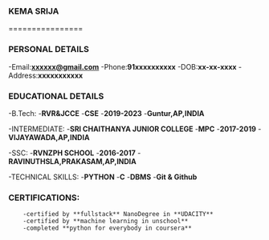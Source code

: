 ### KEMA SRIJA
================
### PERSONAL DETAILS

-Email:**xxxxxx@gmail.com**
-Phone:**91xxxxxxxxxx**
-DOB:**xx-xx-xxxx**
-Address:**xxxxxxxxxxx**

### EDUCATIONAL DETAILS

-B.Tech:
    -**RVR&JCCE**
    -**CSE**
    -**2019-2023**
    -**Guntur,AP,INDIA**
    
-INTERMEDIATE:
    -**SRI CHAITHANYA JUNIOR COLLEGE**
    -**MPC**
    -**2017-2019**
    -**VIJAYAWADA,AP,INDIA**
    
 -SSC:
    -**RVNZPH SCHOOL**
    -**2016-2017**
    -**RAVINUTHSLA,PRAKASAM,AP,INDIA**
  
 -TECHNICAL SKILLS:
     -**PYTHON**
     -**C**
     -**DBMS**
     -**Git & Github**
     
   ### CERTIFICATIONS:
        -certified by **fullstack** NanoDegree in **UDACITY**
        -certified by **machine learning in unschool**
        -completed **python for everybody in coursera**
